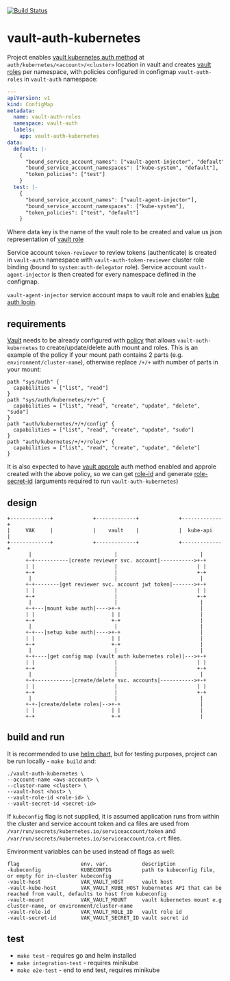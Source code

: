 [![Build Status](https://travis-ci.com/pete911/vault-auth-kubernetes.svg?branch=master)](https://travis-ci.com/pete911/vault-auth-kubernetes)

# vault-auth-kubernetes

Project enables [vault kubernetes auth method](https://www.vaultproject.io/api/auth/kubernetes) at
`auth/kubernetes/<account>/<cluster>` location in vault and creates
[vault roles](https://www.vaultproject.io/api/auth/kubernetes#create-role) per namespace, with policies configured in
configmap `vault-auth-roles` in `vault-auth` namespace:
```yaml
---
apiVersion: v1
kind: ConfigMap
metadata:
  name: vault-auth-roles
  namespace: vault-auth
  labels:
    app: vault-auth-kubernetes
data:
  default: |-
    {
      "bound_service_account_names": ["vault-agent-injector", "default"],
      "bound_service_account_namespaces": ["kube-system", "default"],
      "token_policies": ["test"]
    }
  test: |-
    {
      "bound_service_account_names": ["vault-agent-injector"],
      "bound_service_account_namespaces": ["kube-system"],
      "token_policies": ["test", "default"]
    }
```
Where data key is the name of the vault role to be created and value us json representation of
[vault role](https://www.vaultproject.io/api-docs/auth/kubernetes#create-role)

Service account `token-reviewer` to review tokens (authenticate) is created in `vault-auth` namespace with
`vault-auth-token-reviewer` cluster role binding (bound to `system:auth-delegator` role). Service account
`vault-agent-injector` is then created for every namespace defined in the configmap.

`vault-agent-injector` service account maps to vault role and enables
[kube auth login](https://www.vaultproject.io/api/auth/kubernetes#login).

## requirements

[Vault](https://www.vaultproject.io/) needs to be already configured with
[policy](https://learn.hashicorp.com/vault/identity-access-management/iam-policies#prerequisites) that allows
`vault-auth-kubernetes` to create/update/delete auth mount and roles. This is an example of the policy if your mount
path contains 2 parts (e.g. `environment/cluster-name`), otherwise replace `/+/+` with number of parts in your mount:

```
path "sys/auth" {
  capabilities = ["list", "read"]
}
path "sys/auth/kubernetes/+/+" {
  capabilities = ["list", "read", "create", "update", "delete", "sudo"]
}
path "auth/kubernetes/+/+/config" {
  capabilities = ["list", "read", "create", "update", "sudo"]
}
path "auth/kubernetes/+/+/role/+" {
  capabilities = ["list", "read", "create", "update", "delete"]
}
```

It is also expected to have [vault approle](https://www.vaultproject.io/api-docs/auth/approle) auth method enabled and
approle created with the above policy, so we can get
[role-id](https://www.vaultproject.io/api-docs/auth/approle#read-approle-role-id) and generate
[role-secret-id](https://www.vaultproject.io/api-docs/auth/approle#generate-new-secret-id) (arguments required to run
`vault-auth-kubernetes`)

## design

```
+-------------+             +-------------+             +-------------+
|     VAK     |             |    vault    |             |  kube-api   |
+-------------+             +-------------+             +-------------+
       |                           |                           |
      +-+-----------|create reviewer svc. account|----------->+-+
      | |                          |                          | |
      +-+                          |                          +-+
       |                           |                           |
      +-+--------|get reviewer svc. account jwt token|------->+-+
      | |                          |                          | |
      +-+                          |                          +-+
       |                           |                           |
      +-+---|mount kube auth|---->+-+                          |
      | |                         | |                          |
      +-+                         +-+                          |
       |                           |                           |
      +-+---|setup kube auth|---->+-+                          |
      | |                         | |                          |
      +-+                         +-+                          |
       |                           |                           |
      +-+----|get config map (vault auth kubernetes role)|--->+-+
      | |                          |                          | |
      +-+                          |                          +-+
       |                           |                           |
      +-+------------|create/delete svc. accounts|----------->+-+
      | |                          |                          | |
      +-+                          |                          +-+
       |                           |                           |
      +-+-|create/delete roles|-->+-+                          |
      | |                         | |                          |
      +-+                         +-+                          |
```

## build and run

It is recommended to use [helm chart](charts/vault-auth-kubernetes), but for testing purposes, project can be run
locally - `make build` and:
```shell script
./vault-auth-kubernetes \
--account-name <aws-account> \
--cluster-name <cluster> \
--vault-host <host> \
--vault-role-id <role-id> \
--vault-secret-id <secret-id>
```

If `kubeconfig` flag is not supplied, it is assumed application runs from within the cluster and service account token
and ca files are used from `/var/run/secrets/kubernetes.io/serviceaccount/token` and
`/var/run/secrets/kubernetes.io/serviceaccount/ca.crt` files.

Environment variables can be used instead of flags as well:

```
flag                    env. var.           description
-kubeconfig             KUBECONFIG          path to kubeconfig file, or empty for in-cluster kubeconfig
-vault-host             VAK_VAULT_HOST      vault host
-vault-kube-host        VAK_VAULT_KUBE_HOST kubernetes API that can be reached from vault, defaults to host from kubeconfig
-vault-mount            VAK_VAULT_MOUNT     vault kubernetes mount e.g cluster-name, or environment/cluster-name
-vault-role-id          VAK_VAULT_ROLE_ID   vault role id
-vault-secret-id        VAK_VAULT_SECRET_ID vault secret id
```

## test

 - `make test` - requires go and helm installed
 - `make integration-test` - requires minikube
 - `make e2e-test` - end to end test, requires minikube
